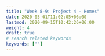 ```yaml
---
title: "Week 8-9: Project 4 - Homes"
date: 2020-05-01T11:02:05+06:00
lastmod: 2020-09-15T10:42:26+06:00
weight: 4
draft: true
# search related keywords
keywords: [""]
---
```

